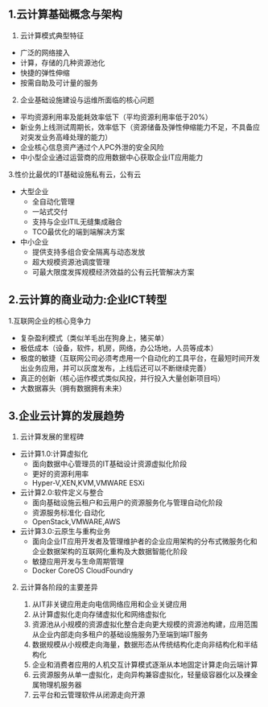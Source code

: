 ## 1.云计算基础概念与架构

1. 云计算模式典型特征

- 广泛的网络接入
- 计算，存储的几种资源池化
- 快捷的弹性伸缩
- 按需自助及可计量的服务

2. 企业基础设施建设与运维所面临的核心问题

- 平均资源利用率及能耗效率低下（平均资源利用率低于20%）
- 新业务上线测试周期长，效率低下（资源储备及弹性伸缩能力不足，不具备应对突发业务高峰处理的能力）
- 企业核心信息资产通过个人PC外泄的安全风险
- 中小型企业通过运营商的应用数据中心获取企业IT应用能力

3.性价比最优的IT基础设施私有云，公有云

- 大型企业
    - 全自动化管理
    - 一站式交付
    - 支持与企业ITIL无缝集成融合
    - TCO最优化的端到端解决方案
- 中小企业
    - 提供支持多组合安全隔离与动态发放 
    - 超大规模资源池调度管理
    - 可最大限度发挥规模经济效益的公有云托管解决方案

## 2.云计算的商业动力:企业ICT转型

1.互联网企业的核心竞争力

- 复杂盈利模式（类似羊毛出在狗身上，猪买单）
- 极低成本（设备，软件，机房，网络，办公场地，人员等成本）
- 极度的敏捷（互联网公司必须考虑用一个自动化的工具平台，在最短时间开发出业务应用，并可以灰度发布，上线后还可以不断继续完善）
- 真正的创新（核心运作模式类似风投，并行投入大量创新项目吗）
- 大数据寡头（拥有数据拥有未来）

## 3.企业云计算的发展趋势

1. 云计算发展的里程碑

- 云计算1.0:计算虚拟化
    - 面向数据中心管理员的IT基础设计资源虚拟化阶段
    - 更好的资源利用率
    - Hyper-V,XEN,KVM,VMWARE ESXi 
- 云计算2.0:软件定义与整合
    - 面向基础设施云租户和云用户的资源服务化与管理自动化阶段
    - 资源服务标准化·自动化
    - OpenStack,VMWARE,AWS
- 云计算3.0:云原生与重构业务
    - 面向企业IT应用开发者及管理维护者的企业应用架构的分布式微服务化和企业数据架构的互联网化重构及大数据智能化阶段
    - 敏捷应用开发与生命周期管理
    - Docker CoreOS CloudFoundry

2. 云计算各阶段的主要差异
    
    1. 从IT非关键应用走向电信网络应用和企业关键应用
    2. 从计算虚拟化走向存储虚拟化和网络虚拟化
    3. 资源池从小规模的资源虚拟化整合走向更大规模的资源池构建，应用范围从企业内部走向多租户的基础设施服务乃至端到端IT服务
    4. 数据规模从小规模走向海量，数据形态从传统结构化走向非结构化和半结构化
    5. 企业和消费者应用的人机交互计算模式逐渐从本地固定计算走向云端计算
    6. 云资源服务从单一虚拟化，走向异构兼容虚拟化，轻量级容器化以及裸金属物理机服务器
    7. 云平台和云管理软件从闭源走向开源


